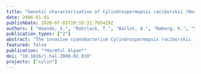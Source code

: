 ```yaml
---
title: "Genetic characterisation of Cylindrospermopsis raciborskii (Nostocales, Cyanobacteria) isolates from Africa and Europe."
date: 2006-01-01
publishDate: 2020-07-03T20:16:31.785429Z
authors: [ "Haande, S.", "Rohrlack, T.", "Ballot, A.", "Røberg, K.", "Skulberg, R.", "Beck, M.", "Wiedner, C." ]
publication_types: ["2"]
abstract: "The invasive cyanobacterium Cylindrospermopsis raciborskii is increasingly spreading to temperate freshwater habitats world wide and is of major concern due to its ability to produce potent toxins. It is therefore important to understand the mechanisms behind the dispersal of this species. Different hypotheses have been proposed to explain the phylogeography and mechanisms underlying the recent expansion of C. raciborskii into temperate latitudes, but there is still no conclusive evidence whether the obvious ecological success of C. raciborskii is due to selection mechanisms, physiological tolerance, climatic change or radiation after the last ice age. In this study, new isolates of C. raciborskii from Europe and Africa were genetically characterized by sequencing the ITS1, PC-IGS, nifH and rpoC1 genes and compared to corresponding sequences of C. raciborskii available in GenBank in order to test different phylogeographical hypotheses. The strains were also morphologically examined and screened for production of the hepatotoxic cylindrospermopsin (CYN). We clearly demonstrate that there are phylogenetic, morphological and toxicological differences between the isolated strains. The phylogenetic analyses revealed a clustering of the strains due to geographic origin. The ITS1 and nifH genes separated into American, European and Australian-African groups, whereas the PC-IGS and rpoC1"
featured: false
publication: "*Harmful Algae*"
doi: "10.1016/j.hal.2008.02.010"
projects: ["cylin"]
---
```


